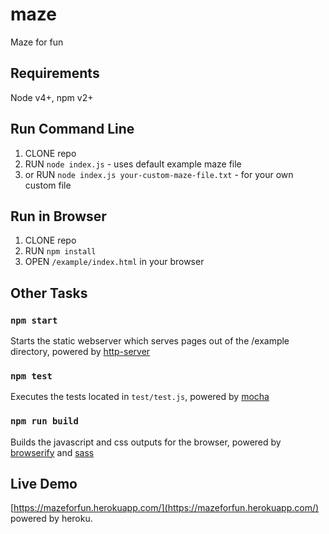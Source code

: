 # maze
Maze for fun

## Requirements
Node v4+, npm v2+

## Run Command Line
1. CLONE repo
2. RUN `node index.js` - uses default example maze file
3. or RUN `node index.js your-custom-maze-file.txt` - for your own custom file

## Run in Browser
1. CLONE repo
2. RUN `npm install`
3. OPEN `/example/index.html` in your browser


## Other Tasks

### `npm start`
Starts the static webserver which serves pages out of the /example directory, powered by [http-server](https://www.npmjs.com/package/http-server)

### `npm test`
Executes the tests located in `test/test.js`, powered by [mocha](https://mochajs.org/)

### `npm run build`
Builds the javascript and css outputs for the browser, powered by [browserify](http://browserify.org/) and [sass](https://github.com/sass/node-sass)

## Live Demo
[https://mazeforfun.herokuapp.com/](https://mazeforfun.herokuapp.com/) powered by heroku.
